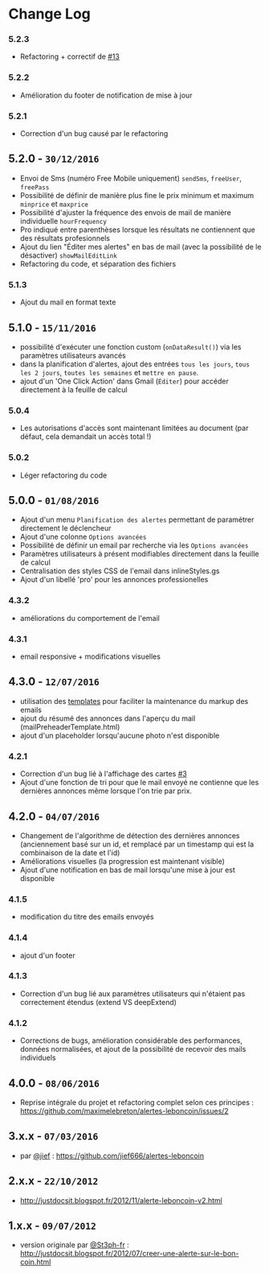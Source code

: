 # Change Log

### 5.2.3
- Refactoring + correctif de [#13](https://github.com/maximelebreton/alertes-leboncoin/issues/13)

### 5.2.2
- Amélioration du footer de notification de mise à jour

### 5.2.1
- Correction d'un bug causé par le refactoring

## 5.2.0 - `30/12/2016`
- Envoi de Sms (numéro Free Mobile uniquement) `sendSms`, `freeUser`, `freePass`
- Possibilité de définir de manière plus fine le prix minimum et maximum `minprice` et `maxprice`
- Possibilité d'ajuster la fréquence des envois de mail de manière individuelle `hourFrequency`
- Pro indiqué entre parenthèses lorsque les résultats ne contiennent que des résultats profesionnels
- Ajout du lien "Éditer mes alertes" en bas de mail (avec la possibilité de le désactiver) `showMailEditLink`
- Refactoring du code, et séparation des fichiers

### 5.1.3
- Ajout du mail en format texte

## 5.1.0 - `15/11/2016`
- possibilité d'exécuter une fonction custom (`onDataResult()`) via les paramètres utilisateurs avancés
- dans la planification d'alertes, ajout des entrées `tous les jours`, `tous les 2 jours`, `toutes les semaines` et `mettre en pause`.
- ajout d'un 'One Click Action' dans Gmail (`Éditer`) pour accéder directement à la feuille de calcul

### 5.0.4
- Les autorisations d'accès sont maintenant limitées au document (par défaut, cela demandait un accès total !)

### 5.0.2
- Léger refactoring du code

## 5.0.0 - `01/08/2016`
- Ajout d'un menu `Planification des alertes` permettant de paramétrer directement le déclencheur
- Ajout d'une colonne `Options avancées`
- Possibilité de définir un email par recherche via les `Options avancées`
- Paramètres utilisateurs à présent modifiables directement dans la feuille de calcul
- Centralisation des styles CSS de l'email dans inlineStyles.gs
- Ajout d'un libellé 'pro' pour les annonces professionelles

### 4.3.2
- améliorations du comportement de l'email 

### 4.3.1
- email responsive + modifications visuelles

## 4.3.0 - `12/07/2016`
- utilisation des [templates](https://developers.google.com/apps-script/guides/html/templates) pour faciliter la maintenance du markup des emails
- ajout du résumé des annonces dans l'aperçu du mail (mailPreheaderTemplate.html)
- ajout d'un placeholder lorsqu'aucune photo n'est disponible

### 4.2.1
 - Correction d'un bug lié à l'affichage des cartes [#3](https://github.com/maximelebreton/alertes-leboncoin/issues/3)
 - Ajout d'une fonction de tri pour que le mail envoyé ne contienne que les dernières annonces même lorsque l'on trie par prix.
 
## 4.2.0 - `04/07/2016`
 - Changement de l'algorithme de détection des dernières annonces (anciennement basé sur un id, et remplacé par un timestamp qui est la combinaison de la date et l'id)
 - Améliorations visuelles (la progression est maintenant visible)
 - Ajout d'une notification en bas de mail lorsqu'une mise à jour est disponible
 
### 4.1.5
- modification du titre des emails envoyés

### 4.1.4
- ajout d'un footer

### 4.1.3
- Correction d'un bug lié aux paramètres utilisateurs qui n'étaient pas correctement étendus (extend VS deepExtend)

### 4.1.2
- Corrections de bugs, amélioration considérable des performances, données normalisées, et ajout de la possibilité de recevoir des mails individuels

## 4.0.0 - `08/06/2016`
- Reprise intégrale du projet et refactoring complet selon ces principes : https://github.com/maximelebreton/alertes-leboncoin/issues/2

## 3.x.x - `07/03/2016`
- par [@jief](https://github.com/jief666) : https://github.com/jief666/alertes-leboncoin

## 2.x.x - `22/10/2012`
- http://justdocsit.blogspot.fr/2012/11/alerte-leboncoin-v2.html

## 1.x.x - `09/07/2012`
- version originale par [@St3ph-fr](https://github.com/St3ph-fr) : http://justdocsit.blogspot.fr/2012/07/creer-une-alerte-sur-le-bon-coin.html

